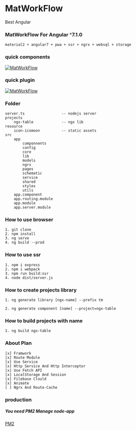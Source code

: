 # MatWorkFlow

Best Angular

### MatWorkFlow For Angular ^7.1.0

    material2 + angular7 + pwa + ssr + ngrx + websql + storage

### quick components
[![MatWorkFlow](https://github.com/guobin211/MatWorkflow/blob/master/images/shcematic.jpg)](https://github.com/guobin211/MatWorkflow)

### quick plugin
[![MatWorkFlow](https://github.com/guobin211/MatWorkflow/blob/master/images/plugin.jpg)](https://github.com/guobin211/MatWorkflow)

### Folder

    server.ts                 -- nodejs server
    projects
        ngx-table             -- ngx lib
    resource
        icon-icomoon          -- static assets
    src
        app
            componnents
            config
            core
            lib
            models
            ngrx
            pages
            schematic
            service
            shared
            styles
            utils
        app.component
        app.routing.module
        app.module
        app.server.module

### How to use browser

    1. git clone
    2. npm install
    3. ng serve
    4. ng build --prod

### How to use ssr

    1. npm i express
    2. npm i webpack
    3. npm run build:ssr
    4. node dist/server.js

### How to create projects library

    1. ng generate library [ngx-name] --prefix tm

    2. ng generate component [name] --project=ngx-table

### How to build projects with name

    1. ng build ngx-table


### About Plan

    [x] Framwork
    [x] Route Module
    [x] Use Service
    [x] Http Service And Http Interceptor
    [x] Use Fetch API
    [x] LocalStorage And Session
    [x] Filebase Clould
    [x] Animate
    [ ] Ngrx And Route-Cache
    


### production
##### You need PM2 Manage node-app
[PM2](https://pm2.io/doc/en/runtime/guide/installation/)


